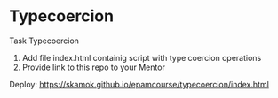 # Typecoercion

Task Typecoercion
1. Add file index.html containig script with type coercion operations
2. Provide link to this repo to your Mentor

Deploy: https://skamok.github.io/epamcourse/typecoercion/index.html